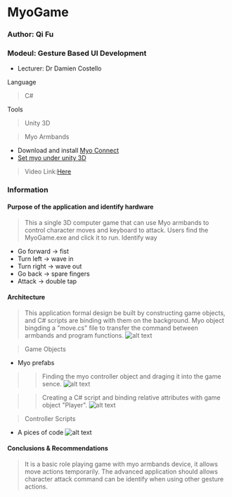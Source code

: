 # MyoGame
### Author: Qi Fu
### Modeul: Gesture Based UI Development
* Lecturer: Dr Damien Costello

Language
> C#

Tools
> Unity 3D

> Myo Armbands
* Download and install [Myo Connect](https://www.myo.com/start)
* [Set myo under unity 3D](http://developerblog.myo.com/setting-myo-package-unity/)

> Video Link:[Here](https://youtu.be/JNbz1E8cD7o)
### Information
#### Purpose of the application and identify hardware
> This a single 3D computer game that can use Myo armbands to control character moves and keyboard to attack.
> Users find the MyoGame.exe and click it to run.
> Identify way
* Go forward -> fist
* Turn left -> wave in
* Turn right -> wave out
* Go back -> spare fingers
* Attack -> double tap


#### Architecture
> This application formal design be built by constructing game objects, and C# scripts are binding with them on the background.
> Myo object bingding a "move.cs" file to transfer the command between armbands and program functions.
![alt text](https://user-images.githubusercontent.com/24989456/39327714-b327e742-4990-11e8-890f-a43e48939acb.png)

> Game Objects
* Myo prefabs
>> Finding the myo controller object and draging it into the game sence.
![alt text](https://user-images.githubusercontent.com/24989456/39153714-d31c3a2a-4743-11e8-951c-6d457d38c777.png)

>> Creating a C# script and binding relative attributes with game object "Player".
![alt text](https://user-images.githubusercontent.com/24989456/39153742-f05b8d8e-4743-11e8-914d-c9f9e5868a0d.png)

> Controller Scripts
* A pices of code 
![alt text](https://user-images.githubusercontent.com/24989456/38523360-242a387e-3c43-11e8-8cda-cd8088f519a3.png)


#### Conclusions & Recommendations
> It is a basic role playing game with myo armbands device, it allows move actions temporarily. The advanced application should allows character attack command can be identify when using other gesture actions.  
